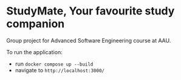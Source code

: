 # StudyMate, Your favourite study companion

Group project for Advanced Software Engineering course at AAU.

To run the application:
- run `docker compose up --build`
- navigate to `http://localhost:3000/`
